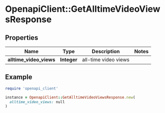 # OpenapiClient::GetAlltimeVideoViewsResponse

## Properties

| Name | Type | Description | Notes |
| ---- | ---- | ----------- | ----- |
| **alltime_video_views** | **Integer** | all-time video views |  |

## Example

```ruby
require 'openapi_client'

instance = OpenapiClient::GetAlltimeVideoViewsResponse.new(
  alltime_video_views: null
)
```

